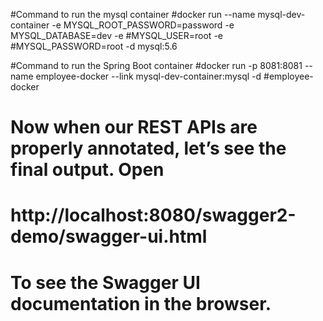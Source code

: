 
#Command to run the mysql container 
#docker run --name mysql-dev-container -e MYSQL_ROOT_PASSWORD=password -e MYSQL_DATABASE=dev -e 
#MYSQL_USER=root -e #MYSQL_PASSWORD=root -d mysql:5.6

#Command to run the Spring Boot container
#docker run -p 8081:8081 --name employee-docker --link mysql-dev-container:mysql -d 
#employee-docker


# Now when our REST APIs are properly annotated, let’s see the final output. Open
#
# http://localhost:8080/swagger2-demo/swagger-ui.html 
#
# To see the Swagger UI documentation in the browser.
    
